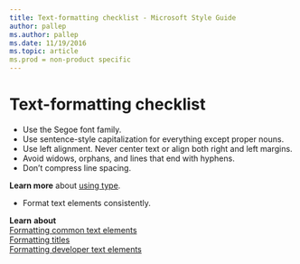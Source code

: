```yaml
---
title: Text-formatting checklist - Microsoft Style Guide
author: pallep
ms.author: pallep
ms.date: 11/19/2016
ms.topic: article
ms.prod = non-product specific
---
```


# Text-formatting checklist

  - Use the Segoe font family.
  - Use sentence-style capitalization for everything except proper nouns.
  - Use left alignment. Never center text or align both right and left margins.
  - Avoid widows, orphans, and lines that end with hyphens.
  - Don’t compress line spacing.

**Learn more** about [using type](/style-guide/text-formatting/using-type/).

  - Format text elements consistently.

**Learn** **about**  
 [Formatting common text elements](/style-guide/text-formatting/formatting-common-text-elements)  
[Formatting titles](/style-guide/text-formatting/formatting-titles)  
[Formatting developer text elements](/style-guide/developer-content/formatting-developer-text-elements)

